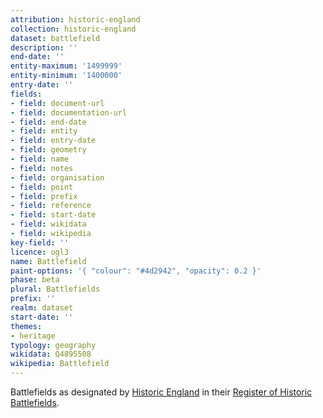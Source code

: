 ```yaml
---
attribution: historic-england
collection: historic-england
dataset: battlefield
description: ''
end-date: ''
entity-maximum: '1499999'
entity-minimum: '1400000'
entry-date: ''
fields:
- field: document-url
- field: documentation-url
- field: end-date
- field: entity
- field: entry-date
- field: geometry
- field: name
- field: notes
- field: organisation
- field: point
- field: prefix
- field: reference
- field: start-date
- field: wikidata
- field: wikipedia
key-field: ''
licence: ogl3
name: Battlefield
paint-options: '{ "colour": "#4d2942", "opacity": 0.2 }'
phase: beta
plural: Battlefields
prefix: ''
realm: dataset
start-date: ''
themes:
- heritage
typology: geography
wikidata: Q4895508
wikipedia: Battlefield
---
```


Battlefields as designated by [Historic England](https://historicengland.org.uk) in their [Register of Historic Battlefields](https://historicengland.org.uk/listing/what-is-designation/registered-battlefields/).
